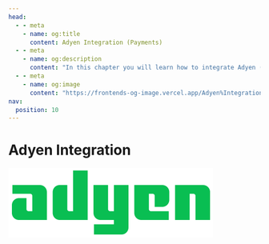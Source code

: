 ```yaml
---
head:
  - - meta
    - name: og:title
      content: Adyen Integration (Payments)
  - - meta
    - name: og:description
      content: "In this chapter you will learn how to integrate Adyen (Payments)."
  - - meta
    - name: og:image
      content: "https://frontends-og-image.vercel.app/Adyen%Integration.png?fontSize=120px"
nav:
  position: 10
---
```


# Adyen Integration

[<img src="../../../.assets/payment-icons/adyen.png" alt="Adyen Logo" class="mb-8 h-20" />](https://docs.adyen.com/)
